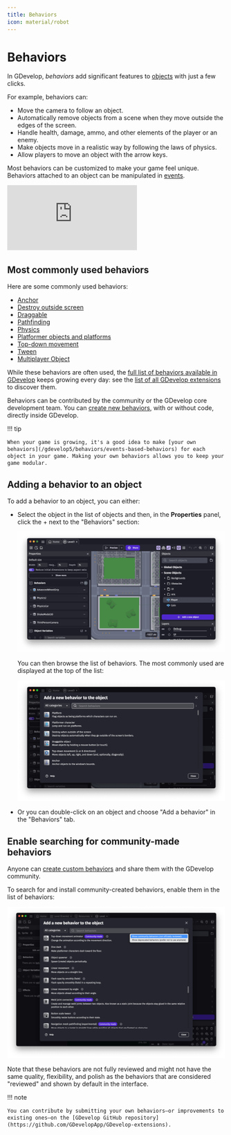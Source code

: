 ```yaml
---
title: Behaviors
icon: material/robot
---
```

# Behaviors

In GDevelop, _behaviors_ add significant features to [objects](/gdevelop5/objects) with just a few clicks.

For example, behaviors can:

* Move the camera to follow an object.
* Automatically remove objects from a scene when they move outside the edges of the screen.
* Handle health, damage, ammo, and other elements of the player or an enemy.
* Make objects move in a realistic way by following the laws of physics.
* Allow players to move an object with the arrow keys.

Most behaviors can be customized to make your game feel unique. Behaviors attached to an object can be manipulated in [events](/gdevelop5/events).

<div class="video-container">
  <iframe src="https://www.youtube.com/embed/-U8WFcpUmMg" frameborder="0" allowfullscreen></iframe>
</div>

## Most commonly used behaviors

Here are some commonly used behaviors:

- [Anchor](/gdevelop5/behaviors/anchor)
- [Destroy outside screen](/gdevelop5/behaviors/destroyoutside)
- [Draggable](/gdevelop5/behaviors/draggable)
- [Pathfinding](/gdevelop5/behaviors/pathfinding)
- [Physics](/gdevelop5/behaviors/physics2)
- [Platformer objects and platforms](/gdevelop5/behaviors/platformer)
- [Top-down movement](/gdevelop5/behaviors/topdown)
- [Tween](/gdevelop5/behaviors/tween)
- [Multiplayer Object](/gdevelop5/all-features/multiplayer)

While these behaviors are often used, the [full list of behaviors available in GDevelop](/gdevelop5/extensions/) keeps growing every day: see the [list of all GDevelop extensions](/gdevelop5/extensions/) to discover them.

Behaviors can be contributed by the community or the GDevelop core development team. You can [create new behaviors](/gdevelop5/behaviors/events-based-behaviors), with or without code, directly inside GDevelop.

!!! tip

    When your game is growing, it's a good idea to make [your own behaviors](/gdevelop5/behaviors/events-based-behaviors) for each object in your game. Making your own behaviors allows you to keep your game modular.

## Adding a behavior to an object

To add a behavior to an object, you can either:

* Select the object in the list of objects and then, in the **Properties** panel, click the + next to the "Behaviors" section:

  ![Add a behavior from the properties panel](./add-behavior-properties-panel.png)

  You can then browse the list of behaviors. The most commonly used are displayed at the top of the list:

  ![The list of behaviors](./add-behavior-list.png)

* Or you can double-click on an object and choose "Add a behavior" in the "Behaviors" tab.

## Enable searching for community-made behaviors

Anyone can [create custom behaviors](/gdevelop5/behaviors/events-based-behaviors) and share them with the GDevelop community.

To search for and install community-created behaviors, enable them in the list of behaviors:

![Enable community behaviors](./community-behaviors.png)

Note that these behaviors are not fully reviewed and might not have the same quality, flexibility, and polish as the behaviors that are considered "reviewed" and shown by default in the interface.

!!! note

    You can contribute by submitting your own behaviors—or improvements to existing ones—on the [GDevelop GitHub repository](https://github.com/GDevelopApp/GDevelop-extensions).
